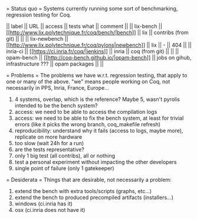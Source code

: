 = Status quo =
Systems currently running some sort of benchmarking, regression testing for Coq.

|| label        || URL                                                     || access || tests what          || comment ||
|| lix-bench    || [[http://www.lix.polytechnique.fr/coq/bench/|bench]]    || lix    || contribs (from git) ||         ||
|| lix-newbench || [[http://www.lix.polytechnique.fr/coq/pylons|newbench]] || lix    || -                   || 404     ||
|| inria-ci     || [[https://ci.inria.fr/coq/|jenkins]]                    || inria  || coq (from git)      ||         ||
|| opam-bench   || [[http://coq-bench.github.io/|opam-bench]]              || jobs on gihub, infrastructure ??? || opam packages || ||

= Problems =
The problems we have w.r.t. regression testing, that apply to one or many of the above.
"we" means people working on Coq, not necessarily in PPS, Inria, France, Europe...

 1. 4 systems, overlap, which is the reference?  Maybe 5, wasn't pyrolis intended to be the bench system?
 1. access: we need to be able to access the compilation logs
 1. access: we need to be able to fix the bench system, at least for trivial errors (like it picks the wrong branch, coq_makefile refresh)
 1. reproducibility: understand why it fails (access to logs, maybe more), replicate on more hardware
 1. too slow (wait 24h for a run)
 1. are the tests representative?
 1. only 1 big test (all contribs), all or nothing
 1. test a personal experiment without impacting the other developers
 1. single point of failure (only 1 gatekeeper)

= Desiderata =
Things that are desirable, not necessarily a problem:

 1. extend the bench with extra tools/scripts (graphs, etc...)
 1. extend the bench to produced precompiled artifacts (installers...)
   1. windows (ci.inria has it)
   1. osx (ci.inria does not have it)
